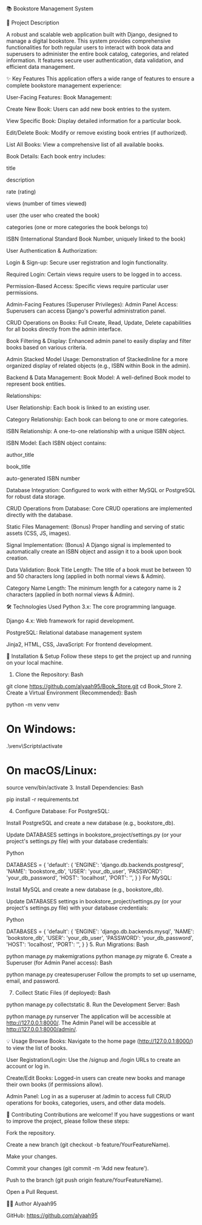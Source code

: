 📚 Bookstore Management System

📝 Project Description

A robust and scalable web application built with Django, designed to manage a digital bookstore. This system provides comprehensive functionalities for both regular users to interact with book data and superusers to administer the entire book catalog, categories, and related information. It features secure user authentication, data validation, and efficient data management.

✨ Key Features
This application offers a wide range of features to ensure a complete bookstore management experience:

User-Facing Features:
Book Management:

Create New Book: Users can add new book entries to the system.

View Specific Book: Display detailed information for a particular book.

Edit/Delete Book: Modify or remove existing book entries (if authorized).

List All Books: View a comprehensive list of all available books.

Book Details: Each book entry includes:

title

description

rate (rating)

views (number of times viewed)

user (the user who created the book)

categories (one or more categories the book belongs to)

ISBN (International Standard Book Number, uniquely linked to the book)

User Authentication & Authorization:

Login & Sign-up: Secure user registration and login functionality.

Required Login: Certain views require users to be logged in to access.

Permission-Based Access: Specific views require particular user permissions.

Admin-Facing Features (Superuser Privileges):
Admin Panel Access: Superusers can access Django's powerful administration panel.

CRUD Operations on Books: Full Create, Read, Update, Delete capabilities for all books directly from the admin interface.

Book Filtering & Display: Enhanced admin panel to easily display and filter books based on various criteria.

Admin Stacked Model Usage: Demonstration of StackedInline for a more organized display of related objects (e.g., ISBN within Book in the admin).

Backend & Data Management:
Book Model: A well-defined Book model to represent book entities.

Relationships:

User Relationship: Each book is linked to an existing user.

Category Relationship: Each book can belong to one or more categories.

ISBN Relationship: A one-to-one relationship with a unique ISBN object.

ISBN Model: Each ISBN object contains:

author_title

book_title

auto-generated ISBN number

Database Integration: Configured to work with either MySQL or PostgreSQL for robust data storage.

CRUD Operations from Database: Core CRUD operations are implemented directly with the database.

Static Files Management: (Bonus) Proper handling and serving of static assets (CSS, JS, images).

Signal Implementation: (Bonus) A Django signal is implemented to automatically create an ISBN object and assign it to a book upon book creation.

Data Validation:
Book Title Length: The title of a book must be between 10 and 50 characters long (applied in both normal views & Admin).

Category Name Length: The minimum length for a category name is 2 characters (applied in both normal views & Admin).

🛠️ Technologies Used
Python 3.x: The core programming language.

Django 4.x: Web framework for rapid development.

PostgreSQL: Relational database management system 

Jinja2, HTML, CSS, JavaScript: For frontend development.

🚀 Installation & Setup
Follow these steps to get the project up and running on your local machine.

1. Clone the Repository:
Bash

git clone https://github.com/alyaah95/Book_Store.git
cd Book_Store
2. Create a Virtual Environment (Recommended):
Bash

python -m venv venv
# On Windows:
.\venv\Scripts\activate
# On macOS/Linux:
source venv/bin/activate
3. Install Dependencies:
Bash

pip install -r requirements.txt

4. Configure Database:
For PostgreSQL:

Install PostgreSQL and create a new database (e.g., bookstore_db).

Update DATABASES settings in bookstore_project/settings.py (or your project's settings.py file) with your database credentials:

Python

DATABASES = {
    'default': {
        'ENGINE': 'django.db.backends.postgresql',
        'NAME': 'bookstore_db',
        'USER': 'your_db_user',
        'PASSWORD': 'your_db_password',
        'HOST': 'localhost',
        'PORT': '',
    }
}
For MySQL:

Install MySQL and create a new database (e.g., bookstore_db).

Update DATABASES settings in bookstore_project/settings.py (or your project's settings.py file) with your database credentials:

Python

DATABASES = {
    'default': {
        'ENGINE': 'django.db.backends.mysql',
        'NAME': 'bookstore_db',
        'USER': 'your_db_user',
        'PASSWORD': 'your_db_password',
        'HOST': 'localhost',
        'PORT': '',
    }
}
5. Run Migrations:
Bash

python manage.py makemigrations
python manage.py migrate
6. Create a Superuser (for Admin Panel access):
Bash

python manage.py createsuperuser
Follow the prompts to set up username, email, and password.

7. Collect Static Files (if deployed):
Bash

python manage.py collectstatic
8. Run the Development Server:
Bash

python manage.py runserver
The application will be accessible at http://127.0.0.1:8000/.
The Admin Panel will be accessible at http://127.0.0.1:8000/admin/.

💡 Usage
Browse Books: Navigate to the home page (http://127.0.0.1:8000/) to view the list of books.

User Registration/Login: Use the /signup and /login URLs to create an account or log in.

Create/Edit Books: Logged-in users can create new books and manage their own books (if permissions allow).

Admin Panel: Log in as a superuser at /admin to access full CRUD operations for books, categories, users, and other data models.

🤝 Contributing
Contributions are welcome! If you have suggestions or want to improve the project, please follow these steps:

Fork the repository.

Create a new branch (git checkout -b feature/YourFeatureName).

Make your changes.

Commit your changes (git commit -m 'Add new feature').

Push to the branch (git push origin feature/YourFeatureName).

Open a Pull Request.


🧑‍💻 Author
Alyaah95

GitHub: https://github.com/alyaah95

